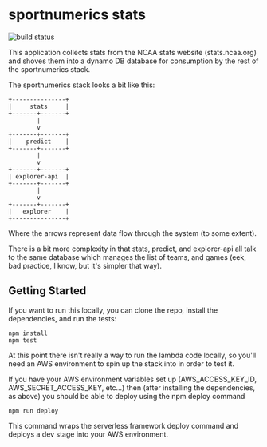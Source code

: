 # sportnumerics stats

![build status](https://lambci-buildresults-rz3fnx4hrqc8.s3.amazonaws.com/gh/sportnumerics/stats/branches/master/0beb9e598640f026b1d11f3708cfa963.svg)

This application collects stats from the NCAA stats website (stats.ncaa.org) and shoves them into a dynamo DB database for consumption by the rest of the sportnumerics stack.

The sportnumerics stack looks a bit like this:

    +---------------+
    |     stats     |
    +-------+-------+
            |
            v
    +-------+-------+
    |    predict    |
    +-------+-------+
            |
            v
    +-------+-------+
    | explorer-api  |
    +-------+-------+
            |
            v
    +-------+-------+
    |   explorer    |
    +---------------+

Where the arrows represent data flow through the system (to some extent).

There is a bit more complexity in that stats, predict, and explorer-api all talk to the same database which manages the list of teams, and games (eek, bad practice, I know, but it's simpler that way).

## Getting Started

If you want to run this locally, you can clone the repo, install the dependencies, and run the tests:

    npm install
    npm test

At this point there isn't really a way to run the lambda code locally, so you'll need an AWS environment to spin up the stack into in order to test it.

If you have your AWS environment variables set up (AWS_ACCESS_KEY_ID, AWS_SECRET_ACCESS_KEY, etc...) then (after installing the dependencies, as above) you should be able to deploy using the npm deploy command

    npm run deploy

This command wraps the serverless framework deploy command and deploys a dev stage into your AWS environment.

